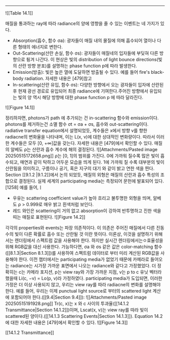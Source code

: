 ---
![[Table 14.1]]

매질을 통과하는 ray에 따라 radiance의 양에 영향을 줄 수 있는 이벤트는 네 가지가 있다.
- Absorption(흡수, 함수 σa): 광자들이 매질 내의 물질에 의해 흡수되어 열이나 다른 형태의 에너지로 변한다.
- Out-Scattering(산란 손실, 함수 σs): 광자들이 매질네의 입자들에 부딪혀 다른 방향으로 튕겨 나간다. 이 현상은 빛의 distribution of light bounce directions(빛의 산란 방향 분포)를 설명하는 phase function p에 따라 발생한다.
- Emission(방출): 빛은 높은 열에 도달하면 방출될 수 있다. 예를 들어 fire's black-body radiation. 자세한 내용은 \[479]참고
- In-scattering(산란 유입, 함수 σs): 다양한 방향에서 오는 광자들이 입자에 산란된 후 현재 광선 경로로 유입되어 최종 radiance에 기여한다.주어진 방향에서 유입되는 빛의 양 역시 해당 방향에 대한 phase function p 에 따라 달라진다.

![[Figure 14.1]]

정리하자면,  photons가 path 에 추가되는 건 in-scattering 함수와 emission이다. photons를 제거하는건 소멸 함수 σt = σa + σs, 흡수와 out-scattering이다. radiative transfer equation에서 설명되었듯, 계수들은 x에서 방향 v를 향한 radiacne의 변화율을 나타내며, 이는 L(x, v)에 대한 상대적인 변화량이다. 따라서 이러한 계수들은 모두 \[0, +∞]값을 갖는다. 자세한 내용은 \[479]에서 확인할 수 있다.  매질의 알베도 ρ는 산란과 흡수 계수에 해의 결정된다.
![[Attachments/Pasted image 20250515172658.png]]
ρ는 \[0, 1]의 범위를 가진다. 0에 가까워 질수록 많은 빛이 흡수되고, 매연과 같이 탁하고 어두운 모습을 띄게 된다. 1에 가까워 질 수록 대부분의 빛이 산란됨을 의미하고, 구름이나 공기, 혹은 지구의 대기 와 같이 밝고 연한 색을 띈다. Section [[9.1.2 |9.1.2]]에서 논의 되었듯, 매질의 외형은 매질의 산란과 흡수 특성의 조합으로 결정된다. 실제 세계의 participating media는 측정되어 문헌에 발표되어 있다. \[1258]
예를 들어,ㅣ
- 우유는 scattering coefficient value가 높아 흐리고 불투명한 외형을 띄며, 알베도 ρ > 0.999로 매우 밝고 흰색처럼 보인다.
- 레드 와인은 scattering이 거의 없고 absorption이 강하여 반투명하고 진한 색을 띠는 매질로 표현된다.
![[Figure 14.2]]

각각의 properties와 events는 파장 의존적이다. 이 의존은 주어진 매질에서 다른 진동수의 빛이 다른 확률로 흡수 또는 산란될 것 이란 뜻이다. 이론상, 이것을 설명하기 위해서는 렌더링에서 스펙트럼 값을 사용해야 한다. 하지만 실시간 렌더링에서는ㅇ효율성을 위해 RGB값을 대신 사용한다. 가능하다면, σa 와 σs 같은 값은 color-matching 함수([[8.1.3|Section 8.1.3]])를 사용하여 스펙트럼 데이터로 부터 미리 계산된 RGB값을 사용해야 한다.
이전 챕터에서는 participating media가 없었기 때문에 카메라로 들어오는 radiance는 시가장 가까운 표면에서 나오는 radiance와 같다고 가정했었다. 더 정확히는 c는 카메라 포지션, p는 view ray와 가장 가까운 지점, v는 p to c 유닛 벡터라 했을때 Li(c, −v) = Lo(p, v)라 가정하였다.
participating media가 도입되면, 이러한 가정은 더 이상 사용되지 않고, 우리는 view ray를 따라 radiacne의 변화를 설명해야 한다. 예를 들어, 우리는 이제 punctual light source로 부터의 scattered light 계산에 포함되어야 한다.([[9.4|Section 9.4]]):
![[Attachments/Pasted image 20250515191928.png]]
Tr(c, x)는 x 와 c 사이의 투과율([[14.1.2 Transmittance|Section 14.1.2]])이며, Lscat(x, v)는 view ray를 따라 빛이 scattered된 양이다.([[14.1.3 Scattering Events|Section 14.1.3]]). Equation 14.2에 대한 자세한 내용은 \[479]에서 확인할 수 있다.
![[Figure 14.3]]

[[14.1.2 Transmittance]]